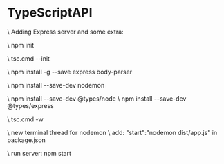 # TypeScriptAPI

\ 
Adding Express server and some extra:

\ 
npm init

\ 
tsc.cmd --init

\ 
npm install -g --save express body-parser 

\ 
npm install --save-dev nodemon

\ 
npm install --save-dev @types/node
\ 
npm install --save-dev @types/express


\ 
tsc.cmd -w

\ 
new terminal thread for nodemon
\ 
add: "start":"nodemon dist/app.js" in package.json

\ 
run server:  npm start
